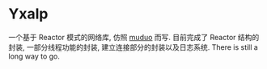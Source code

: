 # Yxalp
一个基于 Reactor 模式的网络库, 仿照 [muduo](https://github.com/chenshuo) 而写.
目前完成了 Reactor 结构的封装, 一部分线程功能的封装, 建立连接部分的封装以及日志系统. There is still a long way to go.
